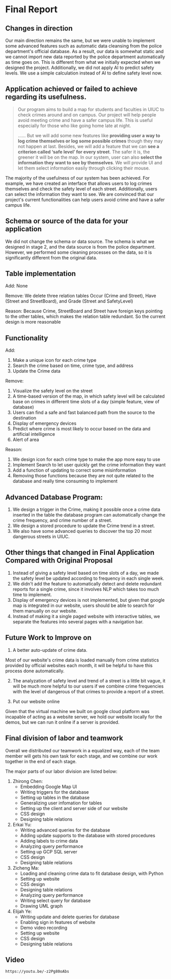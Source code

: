# Final Report

## Changes in direction

Our main direction remains the same, but we were unable to implement some advanced features such as automatic data cleansing from the police department's official database. As a result, our data is somewhat static and we cannot import new data reported by the police department automatically as time goes on. This is different from what we initially expected when we designed the project. Additionally, we did not apply AI to predict safety levels. We use a simple calculation instead of AI to define safety level now.

## Application achieved or failed to achieve regarding its usefulness.

>   Our program aims to build a map for students and faculties in UIUC to check crimes around and on campus. Our project will help people avoid meeting crime and have a safer campus life. This is useful especially for those who like going home late at night.
>
>   ...... But we will add some new features like **providing user a way to log crime themselves or log some possible crimes** though they may not happen at last. Besides, we will add a feature that we can **see a criterion called ‘safe level’ for every street**. The safer it is, the greener it will be on the map. In our system, user can also **select the information they want to see by themselves**. We will provide UI and let them select information easily through clicking their mouse.

The majority of the usefulness of our system has been achieved. For example, we have created an interface that allows users to log crimes themselves and check the safety level of each street. Additionally, users can select the information they want to see. We are convinced that our project's current functionalities can help users avoid crime and have a safer campus life.

##  Schema or source of the data for your application

We did not change the schema or data source. The schema is what we designed in stage 2, and the data source is from the police department. However, we performed some cleaning processes on the data, so it is significantly different from the original data.

## Table implementation
Add: None

Remove: We delete three relation tables Occur (Crime and Street), Have (Street and StreetBoard), and Grade (Street and SafetyLevel)

Reason: Because Crime, StreetBoard and Street have foreign keys pointing to the other tables, which makes the relation table redundant. So the current design is more reasonable

## Functionality
Add: 
1. Make a unique icon for each crime type
2. Search the crime based on time, crime type, and address
3. Update the Crime data

Remove:
1. Visualize the safety level on the street
2. A time-based version of the map, in which safety level will be calculated base on crimes in different time slots of a day (simple feature, view of database)
3. Users can find a safe and fast balanced path from the source to the destination
4. Display of emergency devices
5. Predict where crime is most likely to occur based on the data and artificial intelligence
6. Alert of area

Reason:
1. We design icon for each crime type to make the app more easy to use
2. Implement Search to let user quickly get the crime information they want
3. Add a function of updating to correct some misinformation
4. Removing those functions because they are not quite related to the database and really time consuming to implement

## Advanced Database Program:
1. We design a trigger in the Crime, making it possible once a crime data inserted in the table the database program can automatically change the crime frequency, and crime number of a street.
2. We design a stored procedure to update the Crime trend in a street.
3. We also have some advanced queries to discover the top 20 most dangerous streets in UIUC.

## Other things that changed in Final Application Compared with Original Proposal
1. Instead of giving a safety level based on time slots of a day, we made the safety level be updated according to frequency in each single week.
2. We didn't add the feature to automatically detect and delete redundant reports for a single crime, since it involves NLP which takes too much time to implement.
3. Display of emergency devices is not implemented, but given that google map is integrated in our website, users should be able to search for them manually on our website.
4. Instead of making it a single paged website with interactive tables, we separate the features into several pages with a navigation bar.

## Future Work to Improve on
1. A better auto-update of crime data. 

Most of our website's crime data is loaded manually from crime statistics provided by official websites each month, it will be helpful to have this process done automatically.

2. The analyzation of safety level and trend of a street is a little bit vague, it will be much more helpful to our users if we combine crime frequencies with the level of dangerous of that crimes to provide a report of a street.

3. Put our website online

Given that the virtual machine we built on google cloud platform was incapable of acting as a website server, we hold our website locally for the demos, but we can run it online if a server is provided.

## Final division of labor and teamwork

Overall we distributed our teamwork in a equalized way, each of the team member will gets his own task for each stage, and we combine our work together in the end of each stage.

The major parts of our labor division are listed below:

1. Zhirong Chen:
    * Embedding Google Map UI
    * Writing triggers for the database
    * Setting up tables in the database
    * Generalizing user infomation for tables
    * Setting up the client and server side of our website
    * CSS design
    * Designing table relations
2. Erkai Yu:
    * Writing advanced queries for the database
    * Adding update supports to the database with stored procedures
    * Adding labels to crime data
    * Analyzing query performance
    * Setting up GCP SQL server
    * CSS design
    * Designing table relations
3. Zicheng Ma:
    * Loading and cleaning crime data to fit database design, with Python
    * Setting up website
    * CSS design
    * Designing table relations
    * Analyzing query performance
    * Writing select query for database
    * Drawing UML graph
4. Elijah Ye:
    * Writing update and delete queries for database
    * Enabling sign in features of website
    * Demo video recording
    * Setting up website
    * CSS design
    * Designing table relations

## Video
```
https://youtu.be/-z2Pg80oAbs
```